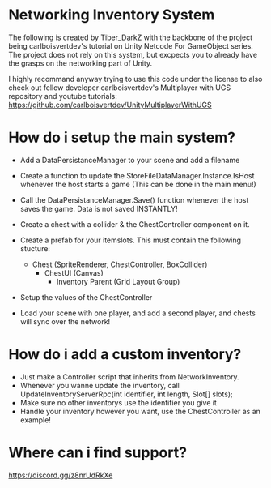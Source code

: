 # Networking Inventory System
The following is created by Tiber_DarkZ with the backbone of the project being carlboisvertdev's tutorial on Unity Netcode For GameObject series.
The project does not rely on this system, but excpects you to already have the grasps on the networking part of Unity.

I highly recommand anyway trying to use this code under the license to also check out fellow developer carlboisvertdev's Multiplayer with UGS repository and youtube tutorials:
https://github.com/carlboisvertdev/UnityMultiplayerWithUGS

# How do i setup the main system?
- Add a DataPersistanceManager to your scene and add a filename
- Create a function to update the StoreFileDataManager.Instance.IsHost whenever the host starts a game (This can be done in the main menu!)
- Call the DataPersistanceManager.Save() function whenever the host saves the game. Data is not saved INSTANTLY!
- Create a chest with a collider & the ChestController component on it.
- Create a prefab for your itemslots. This must contain the following stucture:
  * Chest (SpriteRenderer, ChestController, BoxCollider)
     * ChestUI (Canvas)
         * Inventory Parent (Grid Layout Group)

- Setup the values of the ChestController
- Load your scene with one player, and add a second player, and chests will sync over the network!

# How do i add a custom inventory?
- Just make a Controller script that inherits from NetworkInventory.
- Whenever you wanne update the inventory, call UpdateInventoryServerRpc(int identifier, int length, Slot[] slots);
- Make sure no other inventorys use the identifier you give it
- Handle your inventory however you want, use the ChestController as an example!

# Where can i find support?
https://discord.gg/z8nrUdRkXe
